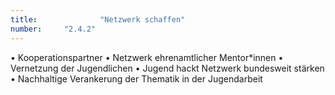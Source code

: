 ```yaml
---
title: 				"Netzwerk schaffen"
number: 	"2.4.2"
---  
```


• Kooperationspartner
• Netzwerk ehrenamtlicher Mentor*innen
• Vernetzung der Jugendlichen
• Jugend hackt Netzwerk bundesweit stärken
• Nachhaltige Verankerung der Thematik in der
Jugendarbeit
